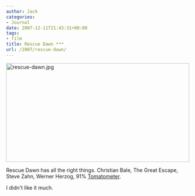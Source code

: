 ```yaml
---
author: Jack
categories:
- Journal
date: 2007-12-11T21:43:31+00:00
tags:
- film
title: Rescue Dawn ***
url: /2007/rescue-dawn/
---
```


<img src="https://www.baty.net/files/rescue-dawn.jpg" alt="rescue-dawn.jpg" border="0" width="500" height="270" />

Rescue Dawn has all the right things. Christian Bale, The Great Escape, Steve Zahn, Werner Herzog, 91% [Tomatometer][1].

I didn't like it much.

 [1]: http://www.rottentomatoes.com/m/rescue_dawn/